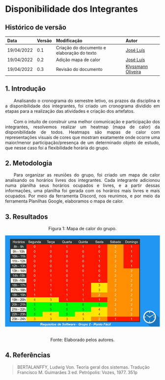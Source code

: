 # Disponibilidade dos Integrantes

## Histórico de versão

|    Data    | Versão |                Modificação                |       Autor        |
| :-------- | :---- | :--------------------------------------- | :---------------- |
| 19/04/2022 |  0.1   | Criação do documento e elaboração do texto |   [José Luís](https://github.com/joseluis-rt)    |
| 19/04/2022 |  0.2   | Adição mapa de calor |   [José Luís](https://github.com/joseluis-rt)    |
| 19/04/2022 | 0.3 | Revisão do documento | [Klyssmann Oliveira](https://github.com/klyssmannoliveira) |

## 1. Introdução

<p style="text-align: justify"> 
&emsp;&emsp;Analisando o cronograma do semestre letivo, os prazos da disciplina e a disponibilidade dos integrantes, foi criado um cronograma dividido em etapas para a realização das atividades e criação dos artefatos.
</br></br>
&emsp;&emsp;Com o intuito de construir uma melhor comunicação e participação dos integrantes, resolvemos realizar um heatmap (mapa de calor) da disponibilidade de todos. Heatmaps são mapas de calor com representações visuais de cores que mostram exatamente onde ocorre uma maior/menor participação/presença de um determinado objeto de estudo, que nesse caso foi a flexibilidade horária do grupo.
</p>

## 2. Metodologia

<p style="text-align: justify">
&emsp;&emsp;Para organizar as reuniões do grupo, foi criado um mapa de calor analisando os horários livres dos integrantes. Cada integrante adicionou numa planilha seus horários ocupados e livres, e a partir dessas informações, uma planilha foi gerada com os horários mais livres e mais ocupados. Por meio da ferramenta Discord, nos reunimos, e por meio da ferramenta Planilhas Google, elaboramos o mapa de calor.

</p>

## 3. Resultados

<center>

<figcaption>Figura 1: Mapa de calor do grupo.</figcaption>
  
<p align = "center"><img src="https://raw.githubusercontent.com/Requisitos-de-Software/2021.2-PontoFacil/master/docs/assets/imagens/Mapa_de_Calor.jpg"></p><br>

<figcaption>Fonte: Elaborado pelos autores.</figcaption>

</center>

## 4. Referências

>BERTALANFFY, Ludwig Von. Teoria geral dos sistemas. Tradução Francisco M.
Guimarães 3 ed. Petrópolis: Vozes, 1977. 351p
